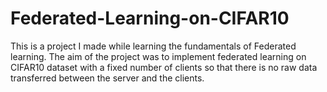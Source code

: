# Federated-Learning-on-CIFAR10
This is a project I made while learning the fundamentals of Federated learning. The aim of the project was to implement federated learning on CIFAR10 dataset with a fixed number of clients so that there is no raw data transferred between the server and the clients.
